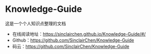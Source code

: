 # Knowledge-Guide
这是一个个人知识点整理的文档


- 在线阅读地址：https://sinclairchen.github.io/Knowledge-Guide/#/
- Github：https://github.com/SinclairChen/Knowledge-Guide
- 码云：https://github.com/SinclairChen/Knowledge-Guide


